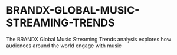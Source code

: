 # BRANDX-GLOBAL-MUSIC-STREAMING-TRENDS
The BRANDX Global Music Streaming Trends analysis explores how audiences around the world engage with music
